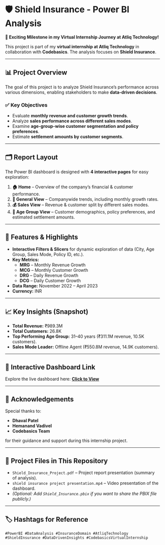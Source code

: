 # 🛡️ Shield Insurance - Power BI Analysis  
**🚀 Exciting Milestone in my Virtual Internship Journey at Atliq Technology!**  

This project is part of my **virtual internship at Atliq Technology** in collaboration with **Codebasics**. The analysis focuses on **Shield Insurance**.

---

## 📊 Project Overview  
The goal of this project is to analyze Shield Insurance’s performance across various dimensions, enabling stakeholders to make **data-driven decisions**.  

### ✅ Key Objectives  
- Evaluate **monthly revenue and customer growth trends**.  
- Analyze **sales performance across different sales modes**.  
- Examine **age-group-wise customer segmentation and policy preferences**.  
- Estimate **settlement amounts by customer segments**.  

---

## 🗂 Report Layout  
The Power BI dashboard is designed with **4 interactive pages** for easy exploration:  

1. **🏠 Home** – Overview of the company’s financial & customer performance.  
2. **📌 General View** – Companywide trends, including monthly growth rates.  
3. **💰 Sales View** – Revenue & customer split by different sales modes.  
4. **👥 Age Group View** – Customer demographics, policy preferences, and estimated settlement amounts.  

---

## 🌟 Features & Highlights  
- **Interactive Filters & Slicers** for dynamic exploration of data (City, Age Group, Sales Mode, Policy ID, etc.).  
- **Key Metrics:**  
  - **MRG** – Monthly Revenue Growth  
  - **MCG** – Monthly Customer Growth  
  - **DRG** – Daily Revenue Growth  
  - **DCG** – Daily Customer Growth  
- **Data Range:** November 2022 – April 2023  
- **Currency:** INR  

---

## 📈 Key Insights (Snapshot)  
- **Total Revenue:** ₹989.3M  
- **Total Customers:** 26.8K  
- **Top Performing Age Group:** 31–40 years (₹311.1M revenue, 10.5K customers).  
- **Sales Mode Leader:** Offline Agent (₹550.8M revenue, 14.9K customers).  

---

## 🔗 Interactive Dashboard Link  
Explore the live dashboard here: [**Click to View**](https://app.powerbi.com/groups/me/reports/a261ccf1-b73d-417d-b3ca-9b5936dd3c7b/e90e0a87074ec66d7768?experience=power-bi)  

---

## 🙏 Acknowledgements  
Special thanks to:  
- **Dhaval Patel**  
- **Hemanand Vadivel**  
- **Codebasics Team**  

for their guidance and support during this internship project.  

---

## 📂 Project Files in This Repository  
- `Shield_Insurance_Project.pdf` – Project report presentation (summary of analysis).  
- `shield insurance project presentation.mp4` – Video presentation of the dashboard.  
- *(Optional: Add `Shield_Insurance.pbix` if you want to share the PBIX file publicly.)*  

---

## 🏷 Hashtags for Reference  
`#PowerBI #DataAnalysis #InsuranceDomain #AtliqTechnology #ShieldInsurance #DataDrivenInsights #CodebasicsVirtualInternship`
